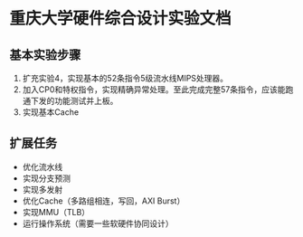# 重庆大学硬件综合设计实验文档

## 基本实验步骤

1. 扩充实验4，实现基本的52条指令5级流水线MIPS处理器。
2. 加入CP0和特权指令，实现精确异常处理。至此完成完整57条指令，应该能跑通下发的功能测试并上板。
3. 实现基本Cache

## 扩展任务

- 优化流水线
- 实现分支预测
- 实现多发射
- 优化Cache（多路组相连，写回，AXI Burst）
- 实现MMU（TLB）
- 运行操作系统（需要一些软硬件协同设计）